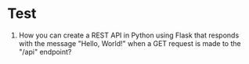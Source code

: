 # Test

1. How you can create a REST API in Python using Flask that responds with the message "Hello, World!" when a GET request is made to the "/api" endpoint?